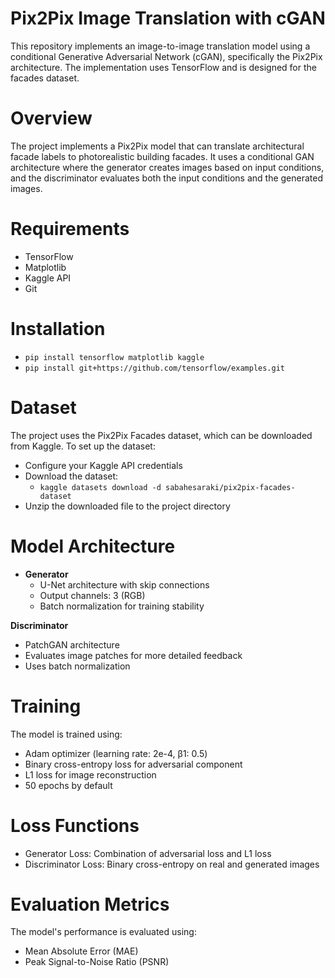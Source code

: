 # Pix2Pix Image Translation with cGAN
This repository implements an image-to-image translation model using a conditional Generative Adversarial Network (cGAN), specifically the Pix2Pix architecture. The implementation uses TensorFlow and is designed for the facades dataset.
# Overview
The project implements a Pix2Pix model that can translate architectural facade labels to photorealistic building facades. It uses a conditional GAN architecture where the generator creates images based on input conditions, and the discriminator evaluates both the input conditions and the generated images.
# Requirements
- TensorFlow
- Matplotlib
- Kaggle API
- Git

# Installation
- `pip install tensorflow matplotlib kaggle`
- `pip install git+https://github.com/tensorflow/examples.git`

# Dataset
The project uses the Pix2Pix Facades dataset, which can be downloaded from Kaggle. To set up the dataset:
- Configure your Kaggle API credentials
- Download the dataset:
  - `kaggle datasets download -d sabahesaraki/pix2pix-facades-dataset`
- Unzip the downloaded file to the project directory

# Model Architecture
- **Generator**
  - U-Net architecture with skip connections
  - Output channels: 3 (RGB)
  - Batch normalization for training stability

**Discriminator**

- PatchGAN architecture
- Evaluates image patches for more detailed feedback
- Uses batch normalization

# Training
The model is trained using:
- Adam optimizer (learning rate: 2e-4, β1: 0.5)
- Binary cross-entropy loss for adversarial component
- L1 loss for image reconstruction
- 50 epochs by default

# Loss Functions
- Generator Loss: Combination of adversarial loss and L1 loss
- Discriminator Loss: Binary cross-entropy on real and generated images

# Evaluation Metrics
The model's performance is evaluated using:
- Mean Absolute Error (MAE)
- Peak Signal-to-Noise Ratio (PSNR)

